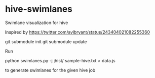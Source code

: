 hive-swimlanes
==============

Swimlane visualization for hive

Inspired by https://twitter.com/avibryant/status/243404021082255360

git submodule init
git submodule update

Run 

python swimlanes.py -j jhist/ sample-hive.txt  > data.js

to generate swimlanes for the given hive job
